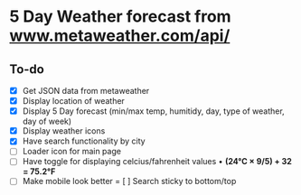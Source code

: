 # 5 Day Weather forecast from www.metaweather.com/api/

## To-do
  - [x] Get JSON data from metaweather
  - [x] Display location of weather
  - [x] Display 5 Day forecast (min/max temp, humitidy, day, type of weather, day of week)
  - [x] Display weather icons
  - [x] Have search functionality by city
  - [ ] Loader icon for main page
  - [ ] Have toggle for displaying celcius/fahrenheit values • __(24°C × 9/5) + 32 = 75.2°F__
  - [ ] Make mobile look better
  = [ ] Search sticky to bottom/top